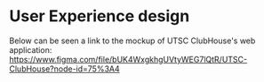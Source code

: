 # User Experience design 

Below can be seen a link to the mockup of UTSC ClubHouse's web application:
  https://www.figma.com/file/bUK4WxgkhgUVtyWEG7lQtR/UTSC-ClubHouse?node-id=75%3A4
